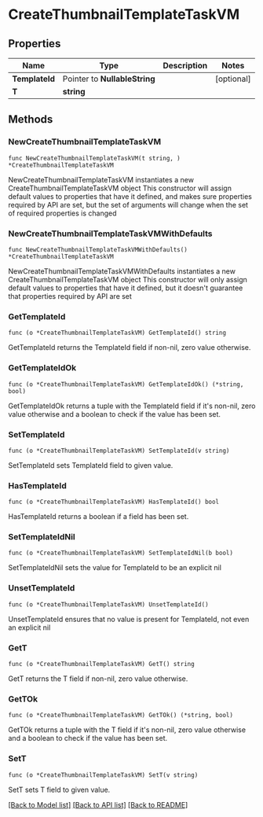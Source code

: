 # CreateThumbnailTemplateTaskVM

## Properties

Name | Type | Description | Notes
------------ | ------------- | ------------- | -------------
**TemplateId** | Pointer to **NullableString** |  | [optional] 
**T** | **string** |  | 

## Methods

### NewCreateThumbnailTemplateTaskVM

`func NewCreateThumbnailTemplateTaskVM(t string, ) *CreateThumbnailTemplateTaskVM`

NewCreateThumbnailTemplateTaskVM instantiates a new CreateThumbnailTemplateTaskVM object
This constructor will assign default values to properties that have it defined,
and makes sure properties required by API are set, but the set of arguments
will change when the set of required properties is changed

### NewCreateThumbnailTemplateTaskVMWithDefaults

`func NewCreateThumbnailTemplateTaskVMWithDefaults() *CreateThumbnailTemplateTaskVM`

NewCreateThumbnailTemplateTaskVMWithDefaults instantiates a new CreateThumbnailTemplateTaskVM object
This constructor will only assign default values to properties that have it defined,
but it doesn't guarantee that properties required by API are set

### GetTemplateId

`func (o *CreateThumbnailTemplateTaskVM) GetTemplateId() string`

GetTemplateId returns the TemplateId field if non-nil, zero value otherwise.

### GetTemplateIdOk

`func (o *CreateThumbnailTemplateTaskVM) GetTemplateIdOk() (*string, bool)`

GetTemplateIdOk returns a tuple with the TemplateId field if it's non-nil, zero value otherwise
and a boolean to check if the value has been set.

### SetTemplateId

`func (o *CreateThumbnailTemplateTaskVM) SetTemplateId(v string)`

SetTemplateId sets TemplateId field to given value.

### HasTemplateId

`func (o *CreateThumbnailTemplateTaskVM) HasTemplateId() bool`

HasTemplateId returns a boolean if a field has been set.

### SetTemplateIdNil

`func (o *CreateThumbnailTemplateTaskVM) SetTemplateIdNil(b bool)`

 SetTemplateIdNil sets the value for TemplateId to be an explicit nil

### UnsetTemplateId
`func (o *CreateThumbnailTemplateTaskVM) UnsetTemplateId()`

UnsetTemplateId ensures that no value is present for TemplateId, not even an explicit nil
### GetT

`func (o *CreateThumbnailTemplateTaskVM) GetT() string`

GetT returns the T field if non-nil, zero value otherwise.

### GetTOk

`func (o *CreateThumbnailTemplateTaskVM) GetTOk() (*string, bool)`

GetTOk returns a tuple with the T field if it's non-nil, zero value otherwise
and a boolean to check if the value has been set.

### SetT

`func (o *CreateThumbnailTemplateTaskVM) SetT(v string)`

SetT sets T field to given value.



[[Back to Model list]](../README.md#documentation-for-models) [[Back to API list]](../README.md#documentation-for-api-endpoints) [[Back to README]](../README.md)


